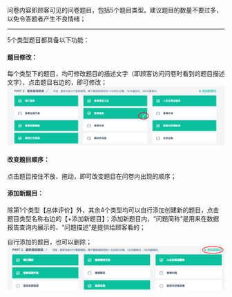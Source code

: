 问卷内容即顾客可见的问卷题目，包括5个题目类型。建议题目的数量不要过多，以免令答题者产生不良情绪；

---

5个类型题目都具备以下功能：

#### **题目修改：**

每个类型下的题目，均可修改题目的描述文字（即顾客访问问卷时看到的题目描述文字），点击题目右边的，即可修改；![](/assets/24456.png)

#### **改变题目顺序：**

点击题目按住不放、拖动，即可改变题目在问卷内出现的顺序；

#### **添加新题目：**

除第1个类型【总体评价】外，其余4个类型均可以自行添加创建新的题目，点击题目类型名称右边的【+添加新题目】；添加新题目内，“问题简称”是用来在数据报告查询内展示的、“问题描述”是提供给顾客看的；

自行添加的题目，也可以删除；![](/assets/WX20181227-125629.png)

